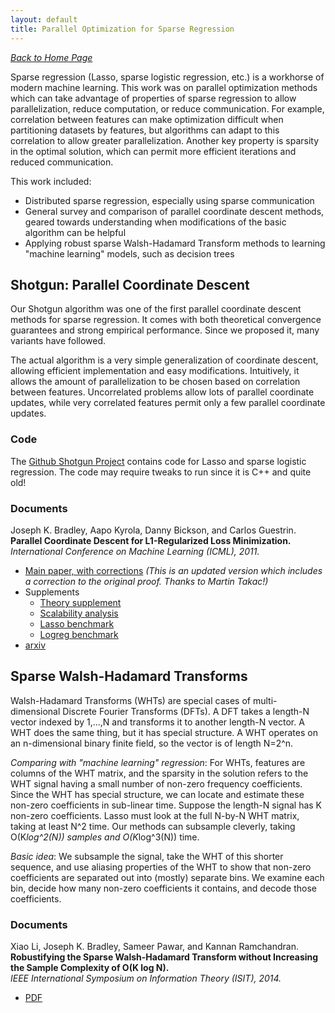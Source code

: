 ```yaml
---
layout: default
title: Parallel Optimization for Sparse Regression
---
```


<i>[Back to Home Page](../README.md)</i>

Sparse regression (Lasso, sparse logistic regression, etc.) is a workhorse of modern machine learning.
This work was on parallel optimization methods which can take advantage of properties of sparse regression to allow
parallelization, reduce computation, or reduce communication. For example, correlation between features can make
optimization difficult when partitioning datasets by features, but algorithms can adapt to this correlation to allow
greater parallelization. Another key property is sparsity in the optimal solution, which can permit more efficient
iterations and reduced communication.

This work included:

* Distributed sparse regression, especially using sparse communication
* General survey and comparison of parallel coordinate descent methods, geared towards understanding when modifications of the basic algorithm can be helpful
* Applying robust sparse Walsh-Hadamard Transform methods to learning "machine learning" models, such as decision trees

## Shotgun: Parallel Coordinate Descent

Our Shotgun algorithm was one of the first parallel coordinate descent methods for sparse regression. It comes with both
theoretical convergence guarantees and strong empirical performance. Since we proposed it, many variants have followed.

The actual algorithm is a very simple generalization of coordinate descent, allowing efficient implementation and  easy
modifications. Intuitively, it allows the amount of parallelization to be chosen based on correlation between features.
Uncorrelated problems allow lots of parallel coordinate updates, while very correlated features permit only a few
parallel coordinate updates.

### Code

The [Github Shotgun Project](https://github.com/akyrola/shotgun) contains code for Lasso and sparse logistic regression.
The code may require tweaks to run since it is C++ and quite old!

### Documents

Joseph K. Bradley, Aapo Kyrola, Danny Bickson, and Carlos Guestrin.
<br><b>Parallel Coordinate Descent for L1-Regularized Loss Minimization.</b>
<br><i>International Conference on Machine Learning (ICML), 2011.</i>

* [Main paper, with corrections](/assets/papers/2011_shotgun_corrected.pdf) <i>(This is an updated version which includes a correction to the original proof. Thanks to Martin Takac!)</i>
* Supplements
  * [Theory supplement](/assets/papers/2011_shotgun_supplement_theory_corrected.pdf)
  * [Scalability analysis](/assets/papers/2011_shotgun_scalability_analysis.pdf)
  * [Lasso benchmark](/assets/papers/2011_shotgun_supp_benchmark_lasso.pdf)
  * [Logreg benchmark](/assets/papers/2011_shotgun_supp_benchmark_logreg.pdf)
* [arxiv](https://arxiv.org/abs/1105.5379)

## Sparse Walsh-Hadamard Transforms

Walsh-Hadamard Transforms (WHTs) are special cases of multi-dimensional Discrete Fourier Transforms (DFTs).
A DFT takes a length-N vector indexed by 1,...,N and transforms it to another length-N vector.  A WHT does the same thing, but it has special structure.
A WHT operates on an n-dimensional binary finite field, so the vector is of length N=2^n.

<i>Comparing with "machine learning" regression</i>:
For WHTs, features are columns of the WHT matrix, and the sparsity in the solution refers to the WHT signal having a small number of non-zero frequency coefficients.
Since the WHT has special structure, we can locate and estimate these non-zero coefficients in sub-linear time.
Suppose the length-N signal has K non-zero coefficients.
Lasso must look at the full N-by-N WHT matrix, taking at least N^2 time.
Our methods can subsample cleverly, taking O(K*log^2(N)) samples and O(K*log^3(N)) time.

<i>Basic idea</i>: We subsample the signal, take the WHT of this shorter sequence, and use aliasing properties of the WHT to show that non-zero coefficients are separated out into (mostly) separate bins.  We examine each bin, decide how many non-zero coefficients it contains, and decode those coefficients.

### Documents

Xiao Li, Joseph K. Bradley, Sameer Pawar, and Kannan Ramchandran.
<br><b>Robustifying the Sparse Walsh-Hadamard Transform without Increasing the Sample Complexity of O(K log N).</b>
<br><i>IEEE International Symposium on Information Theory (ISIT), 2014.</i>

* [PDF](/assets/papers/2014_isit_wht.pdf)
